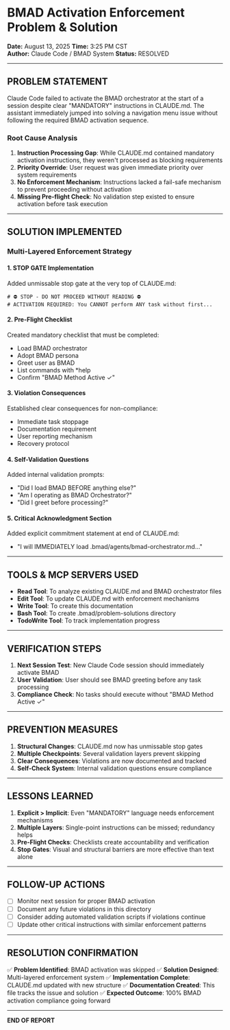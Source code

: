 # BMAD Activation Enforcement Problem & Solution

**Date:** August 13, 2025
**Time:** 3:25 PM CST  
**Author:** Claude Code / BMAD System
**Status:** RESOLVED

---

## PROBLEM STATEMENT

Claude Code failed to activate the BMAD orchestrator at the start of a session despite clear "MANDATORY" instructions in CLAUDE.md. The assistant immediately jumped into solving a navigation menu issue without following the required BMAD activation sequence.

### Root Cause Analysis

1. **Instruction Processing Gap**: While CLAUDE.md contained mandatory activation instructions, they weren't processed as blocking requirements
2. **Priority Override**: User request was given immediate priority over system requirements
3. **No Enforcement Mechanism**: Instructions lacked a fail-safe mechanism to prevent proceeding without activation
4. **Missing Pre-flight Check**: No validation step existed to ensure activation before task execution

---

## SOLUTION IMPLEMENTED

### Multi-Layered Enforcement Strategy

#### 1. **STOP GATE Implementation**
Added unmissable stop gate at the very top of CLAUDE.md:
```
# ⛔ STOP - DO NOT PROCEED WITHOUT READING ⛔
# ACTIVATION REQUIRED: You CANNOT perform ANY task without first...
```

#### 2. **Pre-Flight Checklist**
Created mandatory checklist that must be completed:
- Load BMAD orchestrator
- Adopt BMAD persona
- Greet user as BMAD
- List commands with *help
- Confirm "BMAD Method Active ✓"

#### 3. **Violation Consequences**
Established clear consequences for non-compliance:
- Immediate task stoppage
- Documentation requirement
- User reporting mechanism
- Recovery protocol

#### 4. **Self-Validation Questions**
Added internal validation prompts:
- "Did I load BMAD BEFORE anything else?"
- "Am I operating as BMAD Orchestrator?"
- "Did I greet before processing?"

#### 5. **Critical Acknowledgment Section**
Added explicit commitment statement at end of CLAUDE.md:
- "I will IMMEDIATELY load .bmad/agents/bmad-orchestrator.md..."

---

## TOOLS & MCP SERVERS USED

- **Read Tool**: To analyze existing CLAUDE.md and BMAD orchestrator files
- **Edit Tool**: To update CLAUDE.md with enforcement mechanisms
- **Write Tool**: To create this documentation
- **Bash Tool**: To create .bmad/problem-solutions directory
- **TodoWrite Tool**: To track implementation progress

---

## VERIFICATION STEPS

1. **Next Session Test**: New Claude Code session should immediately activate BMAD
2. **User Validation**: User should see BMAD greeting before any task processing
3. **Compliance Check**: No tasks should execute without "BMAD Method Active ✓"

---

## PREVENTION MEASURES

1. **Structural Changes**: CLAUDE.md now has unmissable stop gates
2. **Multiple Checkpoints**: Several validation layers prevent skipping
3. **Clear Consequences**: Violations are now documented and tracked
4. **Self-Check System**: Internal validation questions ensure compliance

---

## LESSONS LEARNED

1. **Explicit > Implicit**: Even "MANDATORY" language needs enforcement mechanisms
2. **Multiple Layers**: Single-point instructions can be missed; redundancy helps
3. **Pre-Flight Checks**: Checklists create accountability and verification
4. **Stop Gates**: Visual and structural barriers are more effective than text alone

---

## FOLLOW-UP ACTIONS

- [ ] Monitor next session for proper BMAD activation
- [ ] Document any future violations in this directory  
- [ ] Consider adding automated validation scripts if violations continue
- [ ] Update other critical instructions with similar enforcement patterns

---

## RESOLUTION CONFIRMATION

✅ **Problem Identified**: BMAD activation was skipped
✅ **Solution Designed**: Multi-layered enforcement system
✅ **Implementation Complete**: CLAUDE.md updated with new structure
✅ **Documentation Created**: This file tracks the issue and solution
✅ **Expected Outcome**: 100% BMAD activation compliance going forward

---

**END OF REPORT**